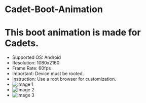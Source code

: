 # Cadet-Boot-Animation

<h1>This boot animation is made for Cadets.</h1>

- Supported OS: Android
- Resolution: 1080x2160
- Frame Rate: 60fps
- Important: Device must be rooted.
- Instruction: Use a root browser for customization.
- ![Image 1](https://i.ibb.co/xqr1n5f/b-00166.png)
- ![Image 2](https://i.ibb.co/V2jxbLj/b-00167.png)
- ![Image 3](https://i.ibb.co/25xT4Z3/b-00168.png)

